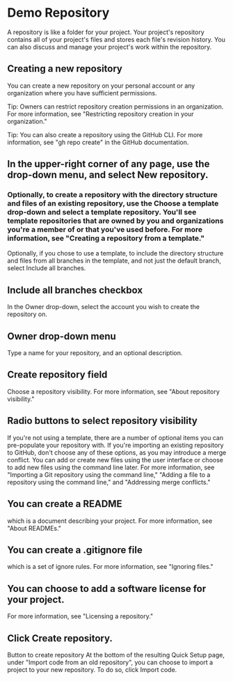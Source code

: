 # Demo Repository
A repository is like a folder for your project. Your project's repository contains all of your project's files and stores each file's revision history. You can also discuss and manage your project's work within the repository.

## Creating a new repository
You can create a new repository on your personal account or any organization where you have sufficient permissions.

Tip: Owners can restrict repository creation permissions in an organization. For more information, see "Restricting repository creation in your organization."

Tip: You can also create a repository using the GitHub CLI. For more information, see "gh repo create" in the GitHub documentation.

## In the upper-right corner of any page, use the  drop-down menu, and select New repository.

### Optionally, to create a repository with the directory structure and files of an existing repository, use the Choose a template drop-down and select a template repository. You'll see template repositories that are owned by you and organizations you're a member of or that you've used before. For more information, see "Creating a repository from a template."

Optionally, if you chose to use a template, to include the directory structure and files from all branches in the template, and not just the default branch, select Include all branches.

## Include all branches checkbox
In the Owner drop-down, select the account you wish to create the repository on.

## Owner drop-down menu
Type a name for your repository, and an optional description.

## Create repository field
Choose a repository visibility. For more information, see "About repository visibility."

## Radio buttons to select repository visibility
If you're not using a template, there are a number of optional items you can pre-populate your repository with. If you're importing an existing repository to GitHub, don't choose any of these options, as you may introduce a merge conflict. You can add or create new files using the user interface or choose to add new files using the command line later. For more information, see "Importing a Git repository using the command line," "Adding a file to a repository using the command line," and "Addressing merge conflicts."

## You can create a README 
which is a document describing your project. For more information, see "About READMEs."

## You can create a .gitignore file
which is a set of ignore rules. For more information, see "Ignoring files."

## You can choose to add a software license for your project.
For more information, see "Licensing a repository."

## Click Create repository.
Button to create repository
At the bottom of the resulting Quick Setup page, under "Import code from an old repository", you can choose to import a project to your new repository. To do so, click Import code.
